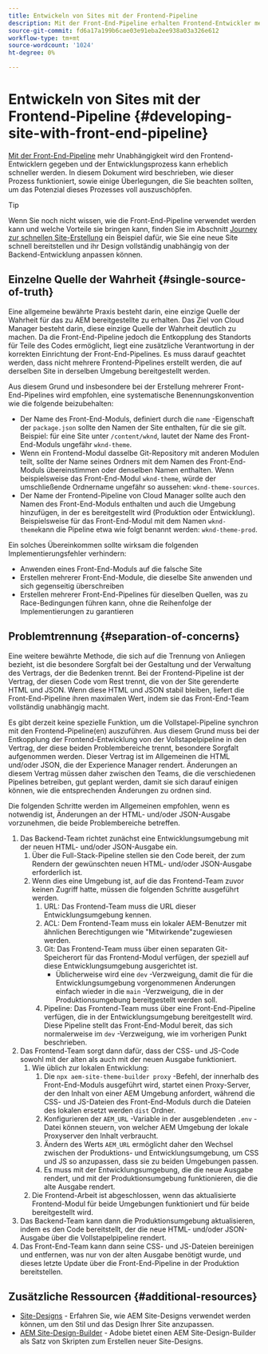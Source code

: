 ```yaml
---
title: Entwickeln von Sites mit der Frontend-Pipeline
description: Mit der Front-End-Pipeline erhalten Frontend-Entwickler mehr Unabhängigkeit, und der Entwicklungsprozess kann erheblich an Geschwindigkeit gewinnen.
source-git-commit: fd6a17a199b6cae03e91eba2ee938a03a326e612
workflow-type: tm+mt
source-wordcount: '1024'
ht-degree: 0%

---
```



# Entwickeln von Sites mit der Frontend-Pipeline {#developing-site-with-front-end-pipeline}

[Mit der Front-End-Pipeline](/help/implementing/cloud-manager/configuring-pipelines/introduction-ci-cd-pipelines.md#front-end) mehr Unabhängigkeit wird den Frontend-Entwicklern gegeben und der Entwicklungsprozess kann erheblich schneller werden. In diesem Dokument wird beschrieben, wie dieser Prozess funktioniert, sowie einige Überlegungen, die Sie beachten sollten, um das Potenzial dieses Prozesses voll auszuschöpfen.

>[!TIP]
>
>Wenn Sie noch nicht wissen, wie die Front-End-Pipeline verwendet werden kann und welche Vorteile sie bringen kann, finden Sie im Abschnitt [Journey zur schnellen Site-Erstellung](/help/journey-sites/quick-site/overview.md) ein Beispiel dafür, wie Sie eine neue Site schnell bereitstellen und ihr Design vollständig unabhängig von der Backend-Entwicklung anpassen können.

## Einzelne Quelle der Wahrheit {#single-source-of-truth}

Eine allgemeine bewährte Praxis besteht darin, eine einzige Quelle der Wahrheit für das zu AEM bereitgestellte zu erhalten. Das Ziel von Cloud Manager besteht darin, diese einzige Quelle der Wahrheit deutlich zu machen. Da die Front-End-Pipeline jedoch die Entkopplung des Standorts für Teile des Codes ermöglicht, liegt eine zusätzliche Verantwortung in der korrekten Einrichtung der Front-End-Pipelines. Es muss darauf geachtet werden, dass nicht mehrere Frontend-Pipelines erstellt werden, die auf derselben Site in derselben Umgebung bereitgestellt werden.

Aus diesem Grund und insbesondere bei der Erstellung mehrerer Front-End-Pipelines wird empfohlen, eine systematische Benennungskonvention wie die folgende beizubehalten:

* Der Name des Front-End-Moduls, definiert durch die `name` -Eigenschaft der `package.json` sollte den Namen der Site enthalten, für die sie gilt. Beispiel: für eine Site unter `/content/wknd`, lautet der Name des Front-End-Moduls ungefähr `wknd-theme`.
* Wenn ein Frontend-Modul dasselbe Git-Repository mit anderen Modulen teilt, sollte der Name seines Ordners mit dem Namen des Front-End-Moduls übereinstimmen oder denselben Namen enthalten. Wenn beispielsweise das Front-End-Modul `wknd-theme`, würde der umschließende Ordnername ungefähr so aussehen: `wknd-theme-sources`.
* Der Name der Frontend-Pipeline von Cloud Manager sollte auch den Namen des Front-End-Moduls enthalten und auch die Umgebung hinzufügen, in der es bereitgestellt wird (Produktion oder Entwicklung). Beispielsweise für das Front-End-Modul mit dem Namen `wknd-theme`kann die Pipeline etwa wie folgt benannt werden: `wknd-theme-prod`.

Ein solches Übereinkommen sollte wirksam die folgenden Implementierungsfehler verhindern:

* Anwenden eines Front-End-Moduls auf die falsche Site
* Erstellen mehrerer Front-End-Module, die dieselbe Site anwenden und sich gegenseitig überschreiben
* Erstellen mehrerer Front-End-Pipelines für dieselben Quellen, was zu Race-Bedingungen führen kann, ohne die Reihenfolge der Implementierungen zu garantieren

## Problemtrennung {#separation-of-concerns}

Eine weitere bewährte Methode, die sich auf die Trennung von Anliegen bezieht, ist die besondere Sorgfalt bei der Gestaltung und der Verwaltung des Vertrags, der die Bedenken trennt. Bei der Frontend-Pipeline ist der Vertrag, der diesen Code vom Rest trennt, die von der Site gerenderte HTML und JSON. Wenn diese HTML und JSON stabil bleiben, liefert die Front-End-Pipeline ihren maximalen Wert, indem sie das Front-End-Team vollständig unabhängig macht.

Es gibt derzeit keine spezielle Funktion, um die Vollstapel-Pipeline synchron mit den Frontend-Pipeline(en) auszuführen. Aus diesem Grund muss bei der Entkopplung der Frontend-Entwicklung von der Vollstapelpipeline in den Vertrag, der diese beiden Problembereiche trennt, besondere Sorgfalt aufgenommen werden. Dieser Vertrag ist im Allgemeinen die HTML und/oder JSON, die der Experience Manager rendert. Änderungen an diesem Vertrag müssen daher zwischen den Teams, die die verschiedenen Pipelines betreiben, gut geplant werden, damit sie sich darauf einigen können, wie die entsprechenden Änderungen zu ordnen sind.

Die folgenden Schritte werden im Allgemeinen empfohlen, wenn es notwendig ist, Änderungen an der HTML- und/oder JSON-Ausgabe vorzunehmen, die beide Problembereiche betreffen.

1. Das Backend-Team richtet zunächst eine Entwicklungsumgebung mit der neuen HTML- und/oder JSON-Ausgabe ein.
   1. Über die Full-Stack-Pipeline stellen sie den Code bereit, der zum Rendern der gewünschten neuen HTML- und/oder JSON-Ausgabe erforderlich ist.
   1. Wenn dies eine Umgebung ist, auf die das Frontend-Team zuvor keinen Zugriff hatte, müssen die folgenden Schritte ausgeführt werden.
      1. URL: Das Frontend-Team muss die URL dieser Entwicklungsumgebung kennen.
      1. ACL: Dem Frontend-Team muss ein lokaler AEM-Benutzer mit ähnlichen Berechtigungen wie &quot;Mitwirkende&quot;zugewiesen werden.
      1. Git: Das Frontend-Team muss über einen separaten Git-Speicherort für das Frontend-Modul verfügen, der speziell auf diese Entwicklungsumgebung ausgerichtet ist.
         * Üblicherweise wird eine `dev` -Verzweigung, damit die für die Entwicklungsumgebung vorgenommenen Änderungen einfach wieder in die `main` -Verzweigung, die in der Produktionsumgebung bereitgestellt werden soll.
      1. Pipeline: Das Frontend-Team muss über eine Front-End-Pipeline verfügen, die in der Entwicklungsumgebung bereitgestellt wird. Diese Pipeline stellt das Front-End-Modul bereit, das sich normalerweise im `dev` -Verzweigung, wie im vorherigen Punkt beschrieben.
1. Das Frontend-Team sorgt dann dafür, dass der CSS- und JS-Code sowohl mit der alten als auch mit der neuen Ausgabe funktioniert.
   1. Wie üblich zur lokalen Entwicklung:
      1. Die `npx aem-site-theme-builder proxy` -Befehl, der innerhalb des Front-End-Moduls ausgeführt wird, startet einen Proxy-Server, der den Inhalt von einer AEM Umgebung anfordert, während die CSS- und JS-Dateien des Front-End-Moduls durch die Dateien des lokalen ersetzt werden `dist` Ordner.
      1. Konfigurieren der `AEM_URL` -Variable in der ausgeblendeten `.env` -Datei können steuern, von welcher AEM Umgebung der lokale Proxyserver den Inhalt verbraucht.
      1. Ändern des Werts `AEM_URL` ermöglicht daher den Wechsel zwischen der Produktions- und Entwicklungsumgebung, um CSS und JS so anzupassen, dass sie zu beiden Umgebungen passen.
      1. Es muss mit der Entwicklungsumgebung, die die neue Ausgabe rendert, und mit der Produktionsumgebung funktionieren, die die alte Ausgabe rendert.
   1. Die Frontend-Arbeit ist abgeschlossen, wenn das aktualisierte Frontend-Modul für beide Umgebungen funktioniert und für beide bereitgestellt wird.
1. Das Backend-Team kann dann die Produktionsumgebung aktualisieren, indem es den Code bereitstellt, der die neue HTML- und/oder JSON-Ausgabe über die Vollstapelpipeline rendert.
1. Das Front-End-Team kann dann seine CSS- und JS-Dateien bereinigen und entfernen, was nur von der alten Ausgabe benötigt wurde, und dieses letzte Update über die Front-End-Pipeline in der Produktion bereitstellen.

## Zusätzliche Ressourcen {#additional-resources}

* [Site-Designs](/help/sites-cloud/administering/site-creation/site-themes.md) - Erfahren Sie, wie AEM Site-Designs verwendet werden können, um den Stil und das Design Ihrer Site anzupassen.
* [AEM Site-Design-Builder](https://github.com/adobe/aem-site-theme-builder) - Adobe bietet einen AEM Site-Design-Builder als Satz von Skripten zum Erstellen neuer Site-Designs.
